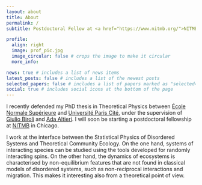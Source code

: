```yaml
---
layout: about
title: About
permalink: /
subtitle: Postdoctoral Fellow at <a href="https://www.nitmb.org/">NITMB</a>

profile:
  align: right
  image: prof_pic.jpg
  image_circular: false # crops the image to make it circular
  more_info: 

news: true # includes a list of news items
latest_posts: false # includes a list of the newest posts
selected_papers: false # includes a list of papers marked as "selected={true}"
social: true # includes social icons at the bottom of the page
---
```


I recently defended my PhD thesis in Theoretical Physics between [École Normale Supérieure](https://www.lpens.ens.psl.eu/) and [Université Paris Cité](https://u-paris.fr/en/), under the supervision of [Giulio Biroli](https://www.lpens.ens.psl.eu/giulio-biroli/) and [Ada Altieri](https://www.adaaltieri.com/). I will soon be starting a postdoctoral fellowship at [NITMB](https://www.nitmb.org/) in Chicago.

I work at the interface between the Statistical Physics of Disordered Systems and Theoretical Community Ecology. On the one hand, systems of interacting species can be studied using the tools developed for randomly interacting spins. On the other hand, the dynamics of ecosystems is characterised by non-equilibrium features that are not found in classical models of disordered systems, such as non-reciprocal interactions and migration. This makes it interesting also from a theoretical point of view.
